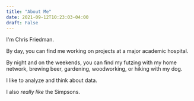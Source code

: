 ```yaml
---
title: "About Me"
date: 2021-09-12T10:23:03-04:00
draft: False
---
```


I'm Chris Friedman.

By day, you can find me working on projects at a major academic hospital.

By night and on the weekends, you can find my futzing with my home network, brewing beer, gardening, woodworking, or hiking with my dog.

I like to analyze and think about data.

I also _really like_ the Simpsons.
